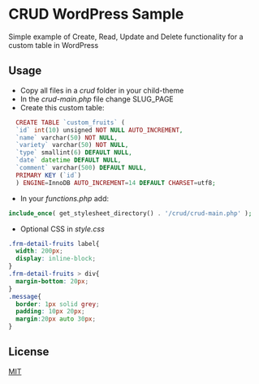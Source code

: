 # CRUD WordPress Sample

Simple example of Create, Read, Update and Delete functionality for a custom table in WordPress

## Usage
- Copy all files in a *crud* folder in your child-theme
- In the *crud-main.php* file change SLUG_PAGE
- Create this custom table:
```php
  CREATE TABLE `custom_fruits` (
  `id` int(10) unsigned NOT NULL AUTO_INCREMENT,
  `name` varchar(50) NOT NULL,
  `variety` varchar(50) NOT NULL,
  `type` smallint(6) DEFAULT NULL,
  `date` datetime DEFAULT NULL,
  `comment` varchar(500) DEFAULT NULL,
  PRIMARY KEY (`id`)
  ) ENGINE=InnoDB AUTO_INCREMENT=14 DEFAULT CHARSET=utf8;
 ```
- In your *functions.php* add:
```php
include_once( get_stylesheet_directory() . '/crud/crud-main.php' );
```
- Optional CSS in *style.css*
```css
.frm-detail-fruits label{
  width: 200px;
  display: inline-block;
}
.frm-detail-fruits > div{
  margin-bottom: 20px;
}
.message{
  border: 1px solid grey;
  padding: 10px 20px;
  margin:20px auto 30px;
}
```

## License

[MIT](https://choosealicense.com/licenses/mit/)